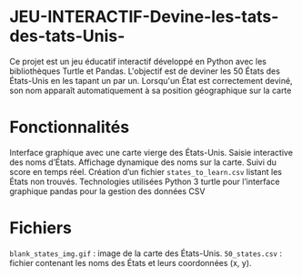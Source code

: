 # JEU-INTERACTIF-Devine-les-tats-des-tats-Unis-
Ce projet est un jeu éducatif interactif développé en Python avec les bibliothèques Turtle et Pandas. L'objectif est de deviner les 50 États des États-Unis en les tapant un par un. Lorsqu'un État est correctement deviné, son nom apparaît automatiquement à sa position géographique sur la carte
# Fonctionnalités
Interface graphique avec une carte vierge des États-Unis.
Saisie interactive des noms d’États.
Affichage dynamique des noms sur la carte.
Suivi du score en temps réel.
Création d’un fichier `states_to_learn.csv` listant les États non trouvés.
Technologies utilisées
Python 3
turtle pour l’interface graphique
pandas pour la gestion des données CSV
# Fichiers 
`blank_states_img.gif` : image de la carte des États-Unis.
`50_states.csv` : fichier contenant les noms des États et leurs coordonnées (x, y).

